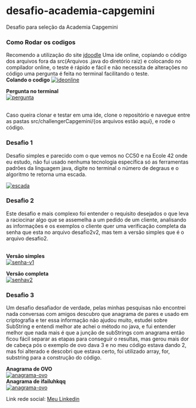 # desafio-academia-capgemini
Desafio para seleção da Academia Capgemini



### Como Rodar os codigos

Recomendo a utilização do site [jdoodle](https://www.jdoodle.com/online-java-compiler/) Uma ide online, copiando o código dos arquivos fora da src(Arquivos .java do diretório raiz) e colocando no compilador online, o teste é rápido e fácil e não necessita de alterações no código uma pergunta é feita no terminal facilitando o teste.
<br/>
<b>Colando o codigo</b>
<a href="https://postimg.cc/VS9xVPtH" target="_blank"><img src="https://i.postimg.cc/fb1MkwRZ/ideonline.jpg" alt="ideonline"/></a><br/>

<b>Pergunta no terminal</b><br/>
<a href="https://postimages.org/" target="_blank"><img src="https://i.postimg.cc/DZsnXtSG/pergunta.jpg" alt="pergunta"/></a><br/><br/>


Caso queira clonar e testar em uma ide, clone o repositório e navegue entre as pastas src/challengerCapgemini/{os arquivos estão aqui}, e rode o código.

### Desafio 1

Desafio simples e parecido com o que vemos no CC50 e na Ecole 42 onde eu estudo, não fui usado nenhuma tecnologia específica só as ferramentas padrões da linguagem java, digite no terminal o número de degraus e o algoritmo te retorna uma escada.

<a href="https://postimages.org/" target="_blank"><img src="https://i.postimg.cc/h4d05gzm/escada.jpg" alt="escada"/></a>
### Desafio 2
Este desafio e mais complexo foi entender o requisito desejados o que leva a raciocinar algo que se assemelha a um pedido de um cliente, analisando as informações e os exemplos o cliente quer uma verificação completa da senha que esta no arquivo desafio2v2, mas tem a versão simples que é o arquivo desafio2.

<br/> 
<b>Versão simples</b>
<br/>
<a href="https://postimages.org/" target="_blank"><img src="https://i.postimg.cc/FsXxtq3B/senha-v1.jpg" alt="senha-v1"/></a>

<b>Versão completa</b>
<br/>
<a href="https://postimages.org/" target="_blank"><img src="https://i.postimg.cc/5N5Sf3mN/senhav2.jpg" alt="senhav2"/></a>
<br/>
### Desafio 3
Um desafio desafiador de verdade, pelas minhas pesquisas não encontrei nada conversas com amigos descubro que anagrama de pares e usado em criptografia e ter essa informação não ajudou muito, estudei sobre SubString e entendi melhor ate achei o método no java, e fui entender melhor que nada mais é que a junção de subStrings com anagrama então ficou fácil separar as etapas para conseguir o resultas, mas gerou mais dor de cabeça pós o exemplo de ovo dava 3 e no meu código estava dando 2, mas foi alterado e descobri que estava certo, foi utilizado array, for, substring para a construção do código.

<b>Anagrama de OVO</b>
<br/>
<a href="https://postimages.org/" target="_blank"><img src="https://i.postimg.cc/RhKQ6Q5d/anagrama-ovo.jpg" alt="anagrama-ovo"/></a>
<br/>
<b>Anagrama de ifailuhkqq</b>
<br/>
<a href="https://postimages.org/" target="_blank"><img src="https://i.postimg.cc/3RPFxf6W/anagrama-ifailuhkqq.jpg" alt="anagrama-ovo"/></a>

Link rede social:
[Meu Linkedin](https://www.linkedin.com/in/jonasjesus42/)
